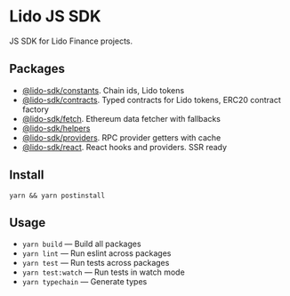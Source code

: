 # Lido JS SDK

JS SDK for Lido Finance projects.

## Packages

- [@lido-sdk/constants](/packages/constants/README.md). Chain ids, Lido tokens
- [@lido-sdk/contracts](/packages/contracts/README.md). Typed contracts for Lido tokens, ERC20 contract factory
- [@lido-sdk/fetch](/packages/fetch/README.md). Ethereum data fetcher with fallbacks
- [@lido-sdk/helpers](/packages/helpers/README.md)
- [@lido-sdk/providers](/packages/providers/README.md). RPC provider getters with cache
- [@lido-sdk/react](/packages/react/README.md). React hooks and providers. SSR ready

## Install

```
yarn && yarn postinstall
```

## Usage

- `yarn build` — Build all packages
- `yarn lint` — Run eslint across packages
- `yarn test` — Run tests across packages
- `yarn test:watch` — Run tests in watch mode
- `yarn typechain` — Generate types

